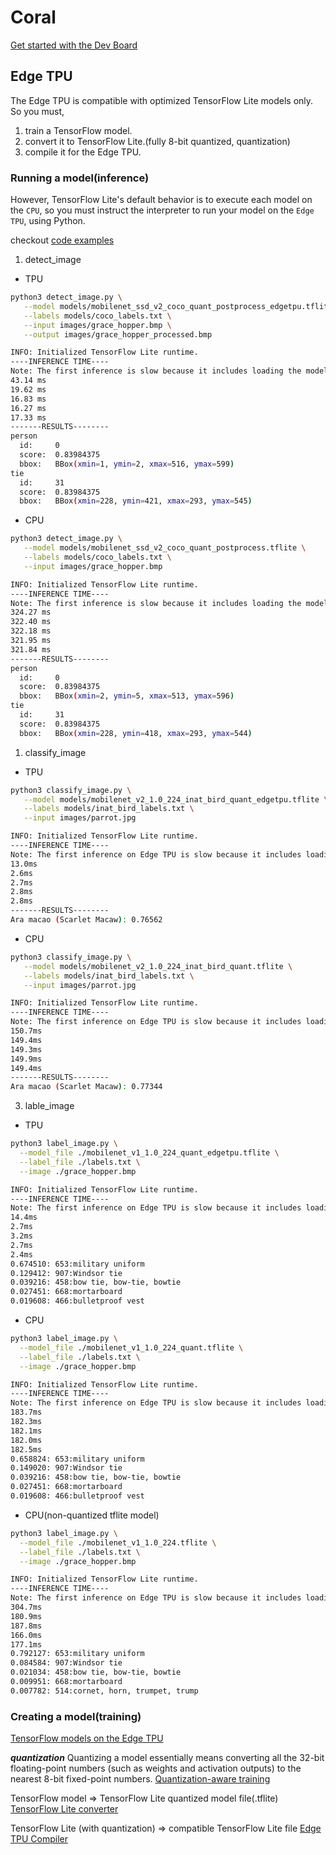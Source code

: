 # Coral

[Get started with the Dev Board](https://coral.ai/docs/dev-board/get-started/)


## Edge TPU

The Edge TPU is compatible with optimized TensorFlow Lite models only. So you must,

1. train a TensorFlow model.
2. convert it to TensorFlow Lite.(fully 8-bit quantized, quantization)
3. compile it for the Edge TPU.




### Running a model(inference)

However, TensorFlow Lite's default behavior is to execute each model on the `CPU`, so you must instruct the interpreter to run your model on the `Edge TPU`, using Python.

checkout [code examples](./examples/)

1. detect_image

- TPU

```sh
python3 detect_image.py \
   --model models/mobilenet_ssd_v2_coco_quant_postprocess_edgetpu.tflite \
   --labels models/coco_labels.txt \
   --input images/grace_hopper.bmp \
   --output images/grace_hopper_processed.bmp

INFO: Initialized TensorFlow Lite runtime.
----INFERENCE TIME----
Note: The first inference is slow because it includes loading the model into Edge TPU memory.
43.14 ms
19.62 ms
16.83 ms
16.27 ms
17.33 ms
-------RESULTS--------
person
  id:     0
  score:  0.83984375
  bbox:   BBox(xmin=1, ymin=2, xmax=516, ymax=599)
tie
  id:     31
  score:  0.83984375
  bbox:   BBox(xmin=228, ymin=421, xmax=293, ymax=545)
```

- CPU

```sh
python3 detect_image.py \
   --model models/mobilenet_ssd_v2_coco_quant_postprocess.tflite \
   --labels models/coco_labels.txt \
   --input images/grace_hopper.bmp

INFO: Initialized TensorFlow Lite runtime.
----INFERENCE TIME----
Note: The first inference is slow because it includes loading the model into Edge TPU memory.
324.27 ms
322.40 ms
322.18 ms
321.95 ms
321.84 ms
-------RESULTS--------
person
  id:     0
  score:  0.83984375
  bbox:   BBox(xmin=2, ymin=5, xmax=513, ymax=596)
tie
  id:     31
  score:  0.83984375
  bbox:   BBox(xmin=228, ymin=418, xmax=293, ymax=544)
```

1. classify_image

- TPU

```sh
python3 classify_image.py \
   --model models/mobilenet_v2_1.0_224_inat_bird_quant_edgetpu.tflite \
   --labels models/inat_bird_labels.txt \
   --input images/parrot.jpg

INFO: Initialized TensorFlow Lite runtime.
----INFERENCE TIME----
Note: The first inference on Edge TPU is slow because it includes loading the model into Edge TPU memory.
13.0ms
2.6ms
2.7ms
2.8ms
2.8ms
-------RESULTS--------
Ara macao (Scarlet Macaw): 0.76562
```

- CPU

```sh
python3 classify_image.py \
   --model models/mobilenet_v2_1.0_224_inat_bird_quant.tflite \
   --labels models/inat_bird_labels.txt \
   --input images/parrot.jpg

INFO: Initialized TensorFlow Lite runtime.
----INFERENCE TIME----
Note: The first inference on Edge TPU is slow because it includes loading the model into Edge TPU memory.
150.7ms
149.4ms
149.3ms
149.9ms
149.4ms
-------RESULTS--------
Ara macao (Scarlet Macaw): 0.77344
```

3. lable_image

- TPU

```sh
python3 label_image.py \
  --model_file ./mobilenet_v1_1.0_224_quant_edgetpu.tflite \
  --label_file ./labels.txt \
  --image ./grace_hopper.bmp

INFO: Initialized TensorFlow Lite runtime.
----INFERENCE TIME----
Note: The first inference on Edge TPU is slow because it includes loading the model into Edge TPU memory.
14.4ms
2.7ms
3.2ms
2.7ms
2.4ms
0.674510: 653:military uniform
0.129412: 907:Windsor tie
0.039216: 458:bow tie, bow-tie, bowtie
0.027451: 668:mortarboard
0.019608: 466:bulletproof vest
```

- CPU

```sh
python3 label_image.py \
  --model_file ./mobilenet_v1_1.0_224_quant.tflite \
  --label_file ./labels.txt \
  --image ./grace_hopper.bmp

INFO: Initialized TensorFlow Lite runtime.
----INFERENCE TIME----
Note: The first inference on Edge TPU is slow because it includes loading the model into Edge TPU memory.
183.7ms
182.3ms
182.1ms
182.0ms
182.5ms
0.658824: 653:military uniform
0.149020: 907:Windsor tie
0.039216: 458:bow tie, bow-tie, bowtie
0.027451: 668:mortarboard
0.019608: 466:bulletproof vest
```

- CPU(non-quantized tflite model)

```sh
python3 label_image.py \
  --model_file ./mobilenet_v1_1.0_224.tflite \
  --label_file ./labels.txt \
  --image ./grace_hopper.bmp

INFO: Initialized TensorFlow Lite runtime.
----INFERENCE TIME----
Note: The first inference on Edge TPU is slow because it includes loading the model into Edge TPU memory.
304.7ms
180.9ms
187.8ms
166.0ms
177.1ms
0.792127: 653:military uniform
0.084584: 907:Windsor tie
0.021034: 458:bow tie, bow-tie, bowtie
0.009951: 668:mortarboard
0.007782: 514:cornet, horn, trumpet, trump
```

### Creating a model(training)

[TensorFlow models on the Edge TPU](https://coral.ai/docs/edgetpu/models-intro/#compatibility-overview)


***quantization***
  Quantizing a model essentially means converting all the 32-bit floating-point numbers (such as weights and activation outputs) to the nearest 8-bit fixed-point numbers. [Quantization-aware training](https://github.com/tensorflow/tensorflow/tree/r1.13/tensorflow/contrib/quantize#quantization-aware-training)


TensorFlow model => TensorFlow Lite quantized model file(.tflite)
[TensorFlow Lite converter](https://www.tensorflow.org/lite/convert)

TensorFlow Lite (with quantization) => compatible TensorFlow Lite file
[Edge TPU Compiler](https://coral.ai/docs/edgetpu/compiler/)


